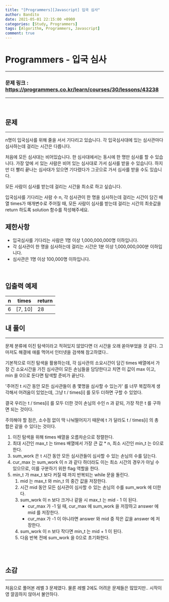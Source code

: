 ```yaml
---
title: "[Programmers][Javascript] 입국 심사"
author: Bandito
date: 2021-05-01 22:15:00 +0900
categories: [Study, Programmers]
tags: [Algorithm, Programmers, Javascript]
comment: true
---
```

 
# Programmers - 입국 심사

***
### 문제 링크 : <https://programmers.co.kr/learn/courses/30/lessons/43238>

***

<br/>

## 문제
***

n명이 입국심사를 위해 줄을 서서 기다리고 있습니다. 각 입국심사대에 있는 심사관마다 심사하는데 걸리는 시간은 다릅니다.

처음에 모든 심사대는 비어있습니다. 한 심사대에서는 동시에 한 명만 심사를 할 수 있습니다. 가장 앞에 서 있는 사람은 비어 있는 심사대로 가서 심사를 받을 수 있습니다. 하지만 더 빨리 끝나는 심사대가 있으면 기다렸다가 그곳으로 가서 심사를 받을 수도 있습니다.

모든 사람이 심사를 받는데 걸리는 시간을 최소로 하고 싶습니다.

입국심사를 기다리는 사람 수 n, 각 심사관이 한 명을 심사하는데 걸리는 시간이 담긴 배열 times가 매개변수로 주어질 때, 모든 사람이 심사를 받는데 걸리는 시간의 최솟값을 return 하도록 solution 함수를 작성해주세요.



## 제한사항

+ 입국심사를 기다리는 사람은 1명 이상 1,000,000,000명 이하입니다.
+ 각 심사관이 한 명을 심사하는데 걸리는 시간은 1분 이상 1,000,000,000분 이하입니다.
+ 심사관은 1명 이상 100,000명 이하입니다.

<br/>

## 입출력 예제

|n|times|return|
|----|----|----|
|6|[7, 10]|28|




## 내 풀이
***

문제 분류에 이진 탐색이라고 적혀있지 않았다면 더 시간을 오래 쏟아부었을 것 같다. 그 마저도 해결에 애를 먹어서 인터넷을 검색해 참고하였다..    

기본적으로 이진 탐색을 활용하는데, 각 심사관의 소요시간이 담긴 times 배열에서 가장 긴 소요시간을 가진 심사관이 모든 손님들을 담당한다고 치면 이 값이 max 이고, min 을 0으로 둔다면 탐색할 준비가 끝난다.    

'주어진 t 시간 동안 모든 심사관들이 총 몇명을 심사할 수 있는가' 를 너무 복잡하게 생각해서 어려움이 있었는데, 그냥 t / times[i] 를 모두 더하면 구할 수 있었다.     

결국 우리는 t / times[i] 를 모두 더한 것이 손님의 수인 n 과 같되, 가장 작은 t 를 구하면 되는 것이다.    

주의해야 할 점은, 소수점 없이 딱 나눠떨어지기 때문에 t 가 달라도 t / times[i] 의 총 합은 같을 수 있다는 것이다.     



1. 이진 탐색을 위해 times 배열을 오름차순으로 정렬한다.
2. 최대 시간인 max_t 는 times 배열에서 가장 큰 값 * n, 최소 시간인 min_t 는 0으로 한다.
3. sum_work 은 t 시간 동안 모든 심사관들이 심사할 수 있는 손님의 수를 담는다.
4. cur_max 는 sum_work 이 n 과 같다 하더라도 이는 최소 시간의 경우가 아닐 수 있으므로, 이를 구분하기 위한 flag 역할을 한다.
5. min_t 가 max_t 보다 커질 때 까지 반복되는 while 문을 돌린다.
    1. mid 는 max_t 와 min_t 의 중간 값을 저장한다.
    2. 시간 mid 동안 모든 심사관이 심사할 수 있는 손님의 수를 sum_work 에 더한다.
    3. sum_work 이 n 보다 크거나 같을 시 max_t 는 mid - 1 이 된다.
        - cur_max 가 -1 일 때, cur_max 에 sum_work 을 저장하고 answer 에 mid 를 저장한다.
        - cur_max 가 -1 이 아니라면 answer 와 mid 중 작은 값을 answer 에 저장한다.
    4. sum_work 이 n 보다 작다면 min_t 는 mid + 1 이 된다.
    5. 다음 반복 전에 sum_work 을 0으로 초기화한다.
    



<br/>

<script src="https://gist.github.com/Suppplier/42c53117a51ff81484bc26c881f0dbfa.js"></script>

<br/>

## 소감
***

처음으로 풀어본 레벨 3 문제였다. 물론 레벨 2에도 어려운 문제들은 많았지만.. 시작이 영 깔끔하지 않아서 불안하다. 

